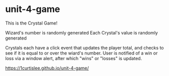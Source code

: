 # unit-4-game
This is the Crystal Game!

Wizard's number is randomly generated
Each Crystal's value is randomly generated

Crystals each have a click event that updates the player total, and checks to see if it is equal to or over the wiard's number.
User is notified of a win or loss via a window alert, after which "wins" or "losses" is updated.

https://1curtislee.github.io/unit-4-game/

